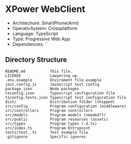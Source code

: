 # XPower WebClient

- Architechure: SmartPhone(Arm)
- OperativSystem: Crossplatform
- Language: TypeScript
- Type: Progressive Web App
- Dependencies: ``

## Directory Structure
```
README.md           This file.
LICENSE             Lawyering up.
.env.example        Enviroment file example
jest.config.js      Javascript test config
package.json        Node packages
tsconfig.json       Typescript configuration file
tsconfig.tests.json Typescript test configuration file
dist/               Distribution folder (shipped)
src/config          Program configuration (middleware)
src/controllers     Program controllers
src/models          Program models (needed??)
src/public          Program resources (assets)
src/types           Program types (.d.ts)
src/index.ts        Program Entrypoint
tests/test_.ts      Test example file
.gitignore          Specific ignores
```